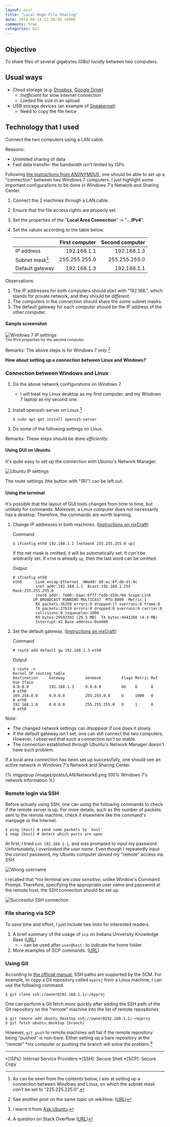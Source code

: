 ```yaml
---
layout: post
title: "Local Huge File Sharing"
date: 2014-06-14 13:38:56 +0800
comments: true
categories: Git
---
```


Objective
---

To share files of several gigabytes (GBs) *locally* between two
computers.

Usual ways
---

- Cloud storage (e.g. [Dropbox], [Google Drive])
    - *Inefficient* for slow Internet connection
    - *Limited* file size in an upload
- USB storage devices (an example of [Sneakernet])
    - Need to copy the file *twice*

<!-- more -->

Technology that I used
---

Connect the two computers using a LAN cable.

Reasons:

- Unlimited sharing of data
- Fast data transfer: the bandwidth *isn't* limited by ISPs.

Following [the instructions from *AN0NYM0U5*][2win7], one should be
able to set up a "connection" between two Windows 7 computers.  I just
highlight some important configurations to be done in Windows 7's
Network and Sharing Center.

1. Connect the 2 machines through a LAN cable.
2. Ensure that the file access rights are properly set.
3. Set the properties of the "**Local Area Connection**" →
"**...IPv4**".
4. Set the values according to the table below.

    |                 | First computer | Second computer |
    | :-------------- | -------------: | --------------: |
    | IP address      | 192.168.1.1    | 192.168.1.3     |
    | Subnet mask[^1] | 255.255.255.0  | 255.255.255.0   |
    | Default gateway | 192.168.1.3    | 192.168.1.1     |

Observations:

1. The IP addresses for both computers should start with "192.168.",
which stands for private network, and they should be *different*.
2. The computers in the connection should share the *same* subnet
masks.
3. The default gateway for each computer should be the IP address of
the other computer.

#### Sample screenshot

![Windows 7 IP settings][Win7SetIPScrShot]  
<small>The IPv4 properties for the second computer.</small>

Remarks: The above steps is for Windows 7 *only*.[^2]

**How about setting up a connection between Linux and Windows?**

### Connection between Windows and Linux

1. Do the above network configurations on Windows 7.
    - I will treat my Linux desktop as my first computer, and my
	Windows 7 laptop as my second one.
2. Install openssh-server on Linux.[^3]

    <pre class="cli"><code class="ubuntu_gnome_terminal">$ sudo apt-get install openssh-server</code></pre>

3. Do some of the following settings on Linux.

Remarks: These steps should be done *efficiently*.

#### Using GUI on Ubuntu

It's quite easy to set up the connection with Ubuntu's Network
Manager.

![Ubuntu IP settings][UbuntuSetIPScrShot]

The route settings (the button with "(R)") can be left out.

#### Using the terminal

It's possible that the layout of GUI tools changes from time to time,
but unlikely for commands.  Moreover, a Linux computer does *not*
necessarily has a desktop.  Therefore, the commands are worth
learning.

<ol>
    <li>
    <p>Change IP addresses in both machines.
    (<a title="Linux Change IP Address" href="http://www.cyberciti.biz/faq/linux-change-ip-address/">Instructions on nixCraft</a>)</p>
    <p>Command</p>
    <pre class="cli"><code class="ubuntu_gnome_terminal">$ ifconfig eth0 192.168.1.1 [netmask 255.255.255.0 up]</code></pre>
    <p>If the net mask is omitted, it will be automatically set.  It
    <em>can't</em> be arbitrarily set.  If <code>eth0</code> is
    already <code>up</code>, then the last word can be omitted.</p>
    <p>Output</p>
    <pre class="cli"><code class="ubuntu_gnome_terminal"># ifconfig eth0
eth0      Link encap:Ethernet  HWaddr b8:ac:6f:db:d1:0c
          <span class="ubuntu_hl_code">inet addr:192.168.1.1  Bcast:192.168.1.255  Mask:255.255.255.0</span>
          inet6 addr: fe80::baac:6fff:fedb:d10c/64 Scope:Link
         UP BROADCAST RUNNING MULTICAST  MTU:8000  Metric:1
          RX packets:36250 errors:0 dropped:17 overruns:0 frame:0
          TX packets:27619 errors:0 dropped:0 overruns:0 carrier:0
          collisions:0 txqueuelen:1000
          RX bytes:29592391 (29.5 MB)  TX bytes:4441266 (4.4 MB)
          Interrupt:42 Base address:0xe000</code></pre>
    </li>
    <li>
    <p>Set the default gateway.  (<a title="Linux Setup Default Gateway with Route Command" href="http://www.cyberciti.biz/faq/linux-setup-default-gateway-with-route-command/">Instructions on nixCraft</a>)</p>
    <p>Command</p>
    <pre class="cli"><code class="ubuntu_gnome_terminal"># route add default gw 192.168.1.3 eth0</code></pre>
    <p>Output</p>
    <pre class="cli"><code class="ubuntu_gnome_terminal">$ route -n
Kernel IP routing table
Destination     Gateway         Genmask         Flags Metric Ref    Use Iface
0.0.0.0         192.168.1.3     0.0.0.0         UG    0      0        0 eth0
169.254.0.0     0.0.0.0         255.255.0.0     U     1000   0        0 eth0
192.168.1.0     0.0.0.0         255.255.255.0   U     1      0        0 eth0
</code></pre>
    </li>
</ol>

Note:

- The changed network settings can *disappear* if one does it slowly.
- If the default gateway *isn't* set, one can still connect the two
    computers.  However, I observed that such a connection *isn't* so
    stable.
- The connection established through Ubuntu's Network Manager
    *doesn't* have such problem.

If a local area connection has been set up successfully, one should
see an active network in Windows 7's Network and Sharing Center.

{% imgpopup /images/posts/LAN/Network6.png 100% Windows 7's network information %}

### Remote login via SSH

Before actually using SSH, one can using the following commands to
check if the remote server is up.  For more details, such as the
number of packets sent to the remote machine, check it elsewhere like
the command's manpage or the Internet.

<pre class="cli"><code class="ubuntu_gnome_terminal">$ ping [host] # send some packets to `host'
$ nmap [host] # detect which ports are open
</code></pre>

At first, I tried `ssh 192.168.1.1`, and was prompted to input my
password.  Unfortunately, I *overlooked the user name*.  Even though I
repeatedly input the *correct* password, my Ubuntu computer *denied*
my "remote" access via SSH.

![Wrong username][WrongSSH]

I recalled that *nix terminal are *case sensitive*, unlike Window's
Command Prompt.  Therefore, specifying the appropriate user name and
password at the remote host, the SSH connection should be set up.

![Successful SSH connection][TrueSSH]

### File sharing via SCP

To save time and effort, I just include two links for interested
readers.

1. A brief summary of the usage of `scp` on Indiana University
Knowledge Base ([URL][scp1])
    - `~` can be used after `user@host:` to indicate the home folder.
2. More examples of SCP commands. ([URL][scp2])

### Using Git

According to [the official manual][GitMan], SSH paths are supported by
the SCM.  For example, to copy a Git repository called `myproj` from a
Linux machine, I can use the following command.

<pre class="cli"><code class="ubuntu_gnome_terminal">$ git clone ssh://owner@192.168.1.1/~/myproj</code></pre>

One can perform a Git fetch more quickly after adding the SSH path of
the Git repository on the "remote" machine into the list of remote
repositories.

<pre class="cli"><code class="ubuntu_gnome_terminal">$ git remote add ubuntu_desktop ssh://owner@192.168.1.1/~/myproj
$ git fetch ubuntu_desktop [branch]
</code></pre>

However, `git push` to remote machines will fail if the remote
repository being "pushed" is non-bare.  Either setting up a bare
repository at the "remote" *nix computer or pushing the branch will
solve the problem.[^4]

---

[^1]: As can be seen from the contents below, I aim at setting up a connection between Windows and Linux, on which the subnet mask *can't* be set to "225.225.225.0".
[^2]: See another post on the same topic on wikiHow. ([URL][wikiHow])
[^3]: I learnt it from [Ask Ubuntu].
[^4]: A question on Stack Overflow ([URL][StackOverflow2816369])

[Dropbox]: https://www.dropbox.com
[Google Drive]: https://drives.google.com
[Sneakernet]: http://en.wikipedia.org/wiki/Sneakernet
[2win7]: http://an0nym0u5-hakerx.blogspot.hk/2012/10/connect-pc-to-pc-lan-cable.html "Connect PC to PC LAN Cable"
[Win7SetIPScrShot]: /images/posts/LAN/Win7IPSettings.png "Windows 7 IP Settings—Screenshot"
[wikiHow]: http://www.wikihow.com/Make-Your-Own-Ethernet-Cable-and-Set-up-a-Network-Between-Two-Laptops-Using-Ethernet-Cable#Warnings "How to Make Your Own Ethernet Cable and Set up a Network Between Two Laptops Using Ethernet Cable"
[UbuntuSetIPScrShot]: /images/posts/LAN/NetMgrSettings.png "Ubuntu 12.04 LTS IP Settings—Screenshot"
[Ask Ubuntu]: http://askubuntu.com/a/107218 "A Quick Way To Transfer files From Ubuntu To Windows"
[WrongSSH]: /images/posts/LAN/GitBashSSH.png "Wrong user name"
[TrueSSH]: /images/posts/LAN/ViaSSH.png "Successful SSH connection"
[scp1]: https://kb.iu.edu/d/agye "SCP in Unix"
[scp2]: http://www.tecmint.com/scp-commands-examples/ "10 SCP Commands to Transfer Files/Folders in Linux"
[GitMan]: http://git-scm.com/docs/git-clone#_git_urls "Git URLs"
[StackOverflow2816369]: http://stackoverflow.com/a/14879452 "Git push error '[remote rejected] master -> master (branch is currently checked out)'"

*[ISPs]: Internet Service Providers
*[SSH]: Secure Shell
*[SCP]: Secure Copy
